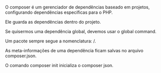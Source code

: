 O composer é um gerenciador de dependências baseado em projetos, configurando dependências específicas para o PHP.

Ele guarda as dependências dentro do projeto.

Se quisermos uma dependência global, devemos usar o global command.

Um pacote sempre segue a nomenclatura: <vendor>/<name>.

As meta-informações de uma dependência ficam salvas no arquivo composer.json.

O comando composer init inicializa o composer json.